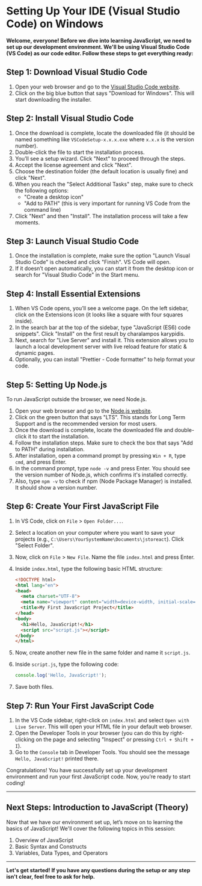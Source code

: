 # Setting Up Your IDE (Visual Studio Code) on Windows

**Welcome, everyone! Before we dive into learning JavaScript, we need to set up our development environment. We'll be using Visual Studio Code (VS Code) as our code editor. Follow these steps to get everything ready:**

## Step 1: Download Visual Studio Code

1. Open your web browser and go to the [Visual Studio Code website](https://code.visualstudio.com/).
2. Click on the big blue button that says "Download for Windows". This will start downloading the installer.

## Step 2: Install Visual Studio Code

1. Once the download is complete, locate the downloaded file (it should be named something like `VSCodeSetup-x.x.x.exe` where `x.x.x` is the version number).
2. Double-click the file to start the installation process.
3. You’ll see a setup wizard. Click "Next" to proceed through the steps.
4. Accept the license agreement and click "Next".
5. Choose the destination folder (the default location is usually fine) and click "Next".
6. When you reach the "Select Additional Tasks" step, make sure to check the following options:
   - "Create a desktop icon"
   - "Add to PATH" (this is very important for running VS Code from the command line)
7. Click "Next" and then "Install". The installation process will take a few moments.

## Step 3: Launch Visual Studio Code

1. Once the installation is complete, make sure the option "Launch Visual Studio Code" is checked and click "Finish". VS Code will open.
2. If it doesn’t open automatically, you can start it from the desktop icon or search for "Visual Studio Code" in the Start menu.

## Step 4: Install Essential Extensions

1. When VS Code opens, you’ll see a welcome page. On the left sidebar, click on the Extensions icon (it looks like a square with four squares inside).
2. In the search bar at the top of the sidebar, type "JavaScript (ES6) code snippets". Click "Install" on the first result by charalampos karypidis.
3. Next, search for "Live Server" and install it. This extension allows you to launch a local development server with live reload feature for static & dynamic pages.
4. Optionally, you can install "Prettier - Code formatter" to help format your code.

## Step 5: Setting Up Node.js

To run JavaScript outside the browser, we need Node.js.

1. Open your web browser and go to the [Node.js website](https://nodejs.org/).
2. Click on the green button that says "LTS". This stands for Long Term Support and is the recommended version for most users.
3. Once the download is complete, locate the downloaded file and double-click it to start the installation.
4. Follow the installation steps. Make sure to check the box that says "Add to PATH" during installation.
5. After installation, open a command prompt by pressing `Win + R`, type `cmd`, and press Enter.
6. In the command prompt, type `node -v` and press Enter. You should see the version number of Node.js, which confirms it's installed correctly.
7. Also, type `npm -v` to check if npm (Node Package Manager) is installed. It should show a version number.

## Step 6: Create Your First JavaScript File

1. In VS Code, click on `File` > `Open Folder...`.
2. Select a location on your computer where you want to save your projects (e.g., `C:\Users\YourSystemName\Documents\jstoreact`). Click "Select Folder".
3. Now, click on `File` > `New File`. Name the file `index.html` and press Enter.
4. Inside `index.html`, type the following basic HTML structure:

    ```html
    <!DOCTYPE html>
    <html lang="en">
    <head>
      <meta charset="UTF-8">
      <meta name="viewport" content="width=device-width, initial-scale=1.0">
      <title>My First JavaScript Project</title>
    </head>
    <body>
      <h1>Hello, JavaScript!</h1>
      <script src="script.js"></script>
    </body>
    </html>
    ```

5. Now, create another new file in the same folder and name it `script.js`.
6. Inside `script.js`, type the following code:

    ```javascript
    console.log('Hello, JavaScript!');
    ```

7. Save both files.

## Step 7: Run Your First JavaScript Code

1. In the VS Code sidebar, right-click on `index.html` and select `Open with Live Server`. This will open your HTML file in your default web browser.
2. Open the Developer Tools in your browser (you can do this by right-clicking on the page and selecting "Inspect" or pressing `Ctrl + Shift + I`).
3. Go to the `Console` tab in Developer Tools. You should see the message `Hello, JavaScript!` printed there.

Congratulations! You have successfully set up your development environment and run your first JavaScript code. Now, you’re ready to start coding!

---

## Next Steps: Introduction to JavaScript (Theory)

Now that we have our environment set up, let’s move on to learning the basics of JavaScript! We'll cover the following topics in this session:
1. Overview of JavaScript
2. Basic Syntax and Constructs
3. Variables, Data Types, and Operators

---

**Let's get started! If you have any questions during the setup or any step isn't clear, feel free to ask for help.**